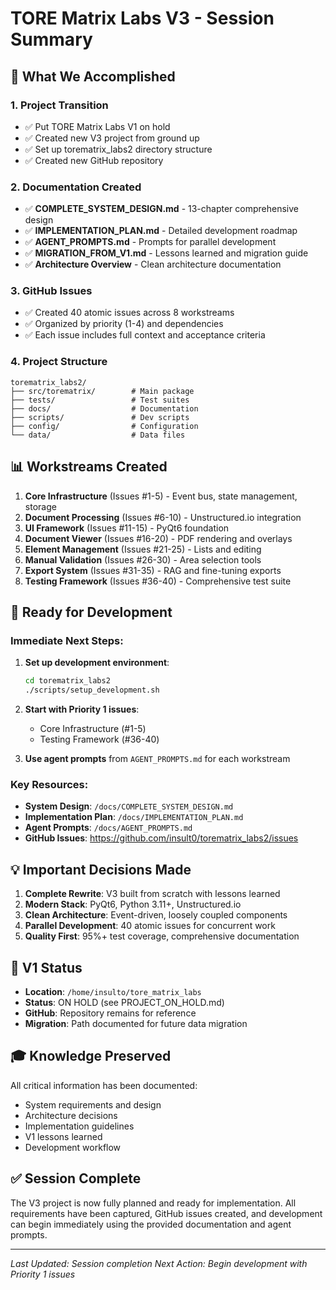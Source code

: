 # TORE Matrix Labs V3 - Session Summary

## 🎯 What We Accomplished

### 1. **Project Transition**
- ✅ Put TORE Matrix Labs V1 on hold
- ✅ Created new V3 project from ground up
- ✅ Set up torematrix_labs2 directory structure
- ✅ Created new GitHub repository

### 2. **Documentation Created**
- ✅ **COMPLETE_SYSTEM_DESIGN.md** - 13-chapter comprehensive design
- ✅ **IMPLEMENTATION_PLAN.md** - Detailed development roadmap
- ✅ **AGENT_PROMPTS.md** - Prompts for parallel development
- ✅ **MIGRATION_FROM_V1.md** - Lessons learned and migration guide
- ✅ **Architecture Overview** - Clean architecture documentation

### 3. **GitHub Issues**
- ✅ Created 40 atomic issues across 8 workstreams
- ✅ Organized by priority (1-4) and dependencies
- ✅ Each issue includes full context and acceptance criteria

### 4. **Project Structure**
```
torematrix_labs2/
├── src/torematrix/        # Main package
├── tests/                 # Test suites
├── docs/                  # Documentation
├── scripts/               # Dev scripts
├── config/                # Configuration
└── data/                  # Data files
```

## 📊 Workstreams Created

1. **Core Infrastructure** (Issues #1-5) - Event bus, state management, storage
2. **Document Processing** (Issues #6-10) - Unstructured.io integration
3. **UI Framework** (Issues #11-15) - PyQt6 foundation
4. **Document Viewer** (Issues #16-20) - PDF rendering and overlays
5. **Element Management** (Issues #21-25) - Lists and editing
6. **Manual Validation** (Issues #26-30) - Area selection tools
7. **Export System** (Issues #31-35) - RAG and fine-tuning exports
8. **Testing Framework** (Issues #36-40) - Comprehensive test suite

## 🚀 Ready for Development

### Immediate Next Steps:
1. **Set up development environment**:
   ```bash
   cd torematrix_labs2
   ./scripts/setup_development.sh
   ```

2. **Start with Priority 1 issues**:
   - Core Infrastructure (#1-5)
   - Testing Framework (#36-40)

3. **Use agent prompts** from `AGENT_PROMPTS.md` for each workstream

### Key Resources:
- **System Design**: `/docs/COMPLETE_SYSTEM_DESIGN.md`
- **Implementation Plan**: `/docs/IMPLEMENTATION_PLAN.md`
- **Agent Prompts**: `/docs/AGENT_PROMPTS.md`
- **GitHub Issues**: https://github.com/insult0/torematrix_labs2/issues

## 💡 Important Decisions Made

1. **Complete Rewrite**: V3 built from scratch with lessons learned
2. **Modern Stack**: PyQt6, Python 3.11+, Unstructured.io
3. **Clean Architecture**: Event-driven, loosely coupled components
4. **Parallel Development**: 40 atomic issues for concurrent work
5. **Quality First**: 95%+ test coverage, comprehensive documentation

## 📝 V1 Status

- **Location**: `/home/insulto/tore_matrix_labs`
- **Status**: ON HOLD (see PROJECT_ON_HOLD.md)
- **GitHub**: Repository remains for reference
- **Migration**: Path documented for future data migration

## 🎓 Knowledge Preserved

All critical information has been documented:
- System requirements and design
- Architecture decisions
- Implementation guidelines
- V1 lessons learned
- Development workflow

## ✅ Session Complete

The V3 project is now fully planned and ready for implementation. All requirements have been captured, GitHub issues created, and development can begin immediately using the provided documentation and agent prompts.

---

*Last Updated: Session completion*
*Next Action: Begin development with Priority 1 issues*